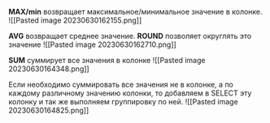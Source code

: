 __MAX/min__ возвращает максимальное/минимальное значение в колонке.
![[Pasted image 20230630162155.png]]

__AVG__ возвращает среднее значение.
__ROUND__ позволяет округлять это значение
![[Pasted image 20230630162710.png]]

__SUM__ суммирует все значения в колонке
![[Pasted image 20230630164348.png]]

Если необходимо суммировать все значения не в колонке, а по каждому различному значению колонки, то добавляем в SELECT эту колонку и так же выполняем группировку по ней.
![[Pasted image 20230630164825.png]]



